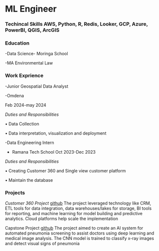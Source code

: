 # ML Engineer
### Techincal Skills  AWS, Python, R, Redis, Looker, GCP, Azure, PowerBI, QGIS, ArcGIS

### Education
-Data Science- Moringa School

-MA Environmental Law

### Work Exprience
-Junior Geospatial Data Analyst

-Omdena

Feb 2024-may 2024

_Duties and Responsibilities_

•	Data Collection

•	Data interpretation, visualization and deployment 

-Data Engineering Intern

- Ramana Tech School 
Oct 2023-Dec 2023

_Duties and Responsibilities_

•	Creating Customer 360 and Single view customer platform

•	Maintain the database


### Projects
_Customer 360 Project_
[github](https://github.com/victorazangu/Ramana)
The project leveraged technology like CRM, ETL tools for data integration, data warehouses/lakes for storage, BI tools for reporting, and machine learning for model building and predictive analytics. Cloud platforms help scale the implementation


Capstone Project 
[github](https://github.com/pnjoki/Pneumonia-Detection)
The project aimed to create an AI system for automated pneumonia screening to assist doctors using deep learning and medical image analysis. The CNN model is trained to classify x-ray images and detect visual signs of pneumonia



